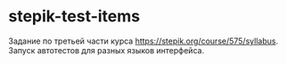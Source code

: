 # stepik-test-items
Задание по третьей части курса https://stepik.org/course/575/syllabus. Запуск автотестов для разных языков интерфейса.
